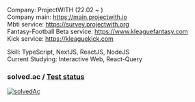 Company: ProjectWITH (22.02 ~ )<br/>
Company main: https://main.projectwith.io<br/>
Mbti service: https://survey.projectwith.org<br/> 
Fantasy-Football Beta service: https://www.kleaguefantasy.com<br/>
Kick service: https://kleaguekick.com<br/>

Skill: TypeScript, NextJS, ReactJS, NodeJS<br/>
Current Studying: Interactive Web, React-Query<br/>

### solved.ac / [Test status](https://github.com/junho0956/Algorithm#status)
[![solvedAc](http://mazassumnida.wtf/api/v2/generate_badge?boj=jh0956)](https://solved.ac/jh0956)
